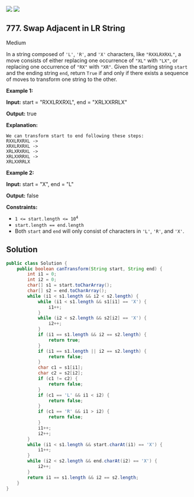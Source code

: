 [![](https://img.shields.io/github/stars/javadev/LeetCode-in-Java?label=Stars&style=flat-square)](https://github.com/javadev/LeetCode-in-Java)
[![](https://img.shields.io/github/forks/javadev/LeetCode-in-Java?label=Fork%20me%20on%20GitHub%20&style=flat-square)](https://github.com/javadev/LeetCode-in-Java/fork)

## 777\. Swap Adjacent in LR String

Medium

In a string composed of `'L'`, `'R'`, and `'X'` characters, like `"RXXLRXRXL"`, a move consists of either replacing one occurrence of `"XL"` with `"LX"`, or replacing one occurrence of `"RX"` with `"XR"`. Given the starting string `start` and the ending string `end`, return `True` if and only if there exists a sequence of moves to transform one string to the other.

**Example 1:**

**Input:** start = "RXXLRXRXL", end = "XRLXXRRLX"

**Output:** true

**Explanation:**

    We can transform start to end following these steps:
    RXXLRXRXL ->
    XRXLRXRXL ->
    XRLXRXRXL ->
    XRLXXRRXL ->
    XRLXXRRLX 

**Example 2:**

**Input:** start = "X", end = "L"

**Output:** false 

**Constraints:**

*   <code>1 <= start.length <= 10<sup>4</sup></code>
*   `start.length == end.length`
*   Both `start` and `end` will only consist of characters in `'L'`, `'R'`, and `'X'`.

## Solution

```java
public class Solution {
    public boolean canTransform(String start, String end) {
        int i1 = 0;
        int i2 = 0;
        char[] s1 = start.toCharArray();
        char[] s2 = end.toCharArray();
        while (i1 < s1.length && i2 < s2.length) {
            while (i1 < s1.length && s1[i1] == 'X') {
                i1++;
            }
            while (i2 < s2.length && s2[i2] == 'X') {
                i2++;
            }
            if (i1 == s1.length && i2 == s2.length) {
                return true;
            }
            if (i1 == s1.length || i2 == s2.length) {
                return false;
            }
            char c1 = s1[i1];
            char c2 = s2[i2];
            if (c1 != c2) {
                return false;
            }
            if (c1 == 'L' && i1 < i2) {
                return false;
            }
            if (c1 == 'R' && i1 > i2) {
                return false;
            }
            i1++;
            i2++;
        }
        while (i1 < s1.length && start.charAt(i1) == 'X') {
            i1++;
        }
        while (i2 < s2.length && end.charAt(i2) == 'X') {
            i2++;
        }
        return i1 == s1.length && i2 == s2.length;
    }
}
```